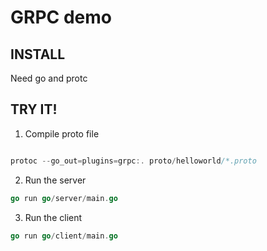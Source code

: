 GRPC demo
======================

INSTALL
-------

Need go and protc

TRY IT!
-------

1. Compile proto file
```go

protoc --go_out=plugins=grpc:. proto/helloworld/*.proto
```

2. Run the server
```go
go run go/server/main.go
```

3. Run the client
```go
go run go/client/main.go
```

